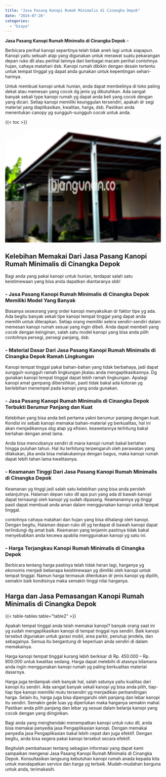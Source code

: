 ```yaml
---
title: "Jasa Pasang Kanopi Rumah Minimalis di Cinangka Depok"
date: "2024-07-26"
categories: 
  - "biaya"
---
```


**Jasa Pasang Kanopi Rumah Minimalis di Cinangka Depok** –

Berbicara perihal kanopi sepertinya telah tidak aneh lagi untuk siapapun. Kanopi yaitu sebuah atap yang digunakan untuk merawat suatu pekarangan depan ruko dll atau perihal lainnya dari berbagai macam perihal contohnya hujan, cahaya matahari dsb. Kanopi rumah dibikin dengan desain tertentu untuk tempat tinggal yg dapat anda gunakan untuk kepentingan sehari-harinya.

Untuk membuat kanopi untuk hunian, anda dapat membelinya di toko paling dekat atau memesan yang cocok dg jenis yg dibutuhkan. Ada sangat banyak sekali type kanopi rumah yg dapat anda beli yang cocok dengan yang dicari. Setiap kanopi memiliki keunggulan tersendiri, apakah dr segi material yang diaplikasikan, kwalitas, harga, dsb. Pastikan anda menentukan canopy yg sungguh-sungguh cocok untuk anda.

{{< toc >}}

![Jasa Pasang Kanopi Rumah Minimalis di Cinangka Depok](/images/harga-kanopi-minimalis-51.png)

## Kelebihan Memakai Dari Jasa Pasang Kanopi Rumah Minimalis di Cinangka Depok

Bagi anda yang pakai kanopi untuk hunian, terdapat salah satu keistimewaan yang bisa anda dapatkan diantaranya sbb!

### \- Jasa Pasang Kanopi Rumah Minimalis di Cinangka Depok Memiliki Model Yang Banyak

Biasanya seseorang yang order kanopi menyaksikan dr faktor tipe yg ada. Ada begitu banyak sekali tipe kanopi tempat tinggal yang dapat anda memilih untuk diterapkan. Setiap orang memiliki selera sendiri-sendiri dalam memesan kanopi rumah sesuai yang ingin dibeli. Anda dapat membeli yang cocok dengan keinginan, salah satu model kanopi yang bisa anda pilih contohnya persegi, persegi panjang, dsb.

### \- Material Dasar Dari Jasa Pasang Kanopi Rumah Minimalis di Cinangka Depok Ramah Lingkungan

Kanopi tempat tinggal pakai bahan-bahan yang tidak berbahaya, jadi dapat sungguh-sungguh ramah lingkungan jikalau anda mengaplikasikannya. Dg gunakan kanopi tempat tinggal dapat lebih ramah lingkungan. Apalagi kanopi amat gampang dibersihkan, pasti tidak bakal ada kotoran yg berlebihan menempel pada kanopi yang anda gunakan.

### \- Jasa Pasang Kanopi Rumah Minimalis di Cinangka Depok Terbukti Berumur Panjang dan Kuat

Kelebihan yang bisa anda beli pertama yakni berumur panjang dengan kuat. Kondisi ini sebab kanopi memakai bahan-material yg berkualitas, hal ini akan menjadikannya sbg atap yg efisien. keawetannya terhitung bakal bertahan dengan amat lama.

Anda bisa mencobanya sendiri di mana kanopi rumah bakal bertahan hingga puluhan tahun. Hal itu terhitung terpengaruh oleh perawatan yang dilakukan, jika anda bisa melakukannya dengan bagus, maka kanopi rumah dapat lebih tahan lama kwalitasnya.

### \- Keamanan Tinggi Dari Jasa Pasang Kanopi Rumah Minimalis di Cinangka Depok

Keamanan yg tinggi jadi salah satu kelebihan yang bisa anda peroleh selanjutnya. Halaman depan ruko dll apa pun yang ada di bawah kanopi dapat ternaungi oleh kanopi yg sudah dipasang. Keamanannya yg tinggi pasti dapat membuat anda aman dalam menggunakan kanopi untuk tempat tinggal.

contohnya cahaya matahari dan hujan yang bisa dihalangi oleh kanopi. Dengan begitu, Halaman depan ruko dll yg terdapat di bawah kanopi dapat terlindungi dg amat baik. Keamanan yang terjamin pastinya tidak bakal menyebabkan anda kecewa apabila menggunakan kanopi yg satu ini.

### \- Harga Terjangkau Kanopi Rumah Minimalis di Cinangka Depok

Berbicara tentang harga pastinya telah tidak heran lagi, harganya yg ekonomis menjadi beberapa keistimewaan yg dimiliki oleh kanopi untuk tempat tinggal. Namun harga termasuk ditentukan dr jenis kanopi yg dipilih, semakin baik kondisinya maka semakin tinggi nilai harganya.

## Harga dan Jasa Pemasangan Kanopi Rumah Minimalis di Cinangka Depok

{{< table-tables table="table2" >}}

Apakah tempat tinggal anda telah memakai kanopi? banyak orang saat ini yg sudah mengaplikasikan kanopi di tempat tinggal nya sendiri. Baik kanopi tersebut digunakan untuk garasi mobil, area parkir, penutup jendela, dan sebagainya. Semua itu bergantung dr keperluan anda sendiri di dalam memakainya.

Harga kanopi tempat tinggal kurang lebih berkisar di Rp. 450.000 – Rp. 800.000 untuk kwalitas sedang. Harga dapat melebihi di atasnya bilamana anda ingin menggunakan kanopi rumah yg paling berkualitas material dasarnya.

Harga juga terdampak oleh banyak hal, salah satunya yaitu kualitas dari kanopi itu sendiri. Ada sangat banyak sekali kanopi yg bisa anda pilih, tiap-tiap tipe kanopi memiliki mutu tersendiri yg menjadikan perbandingan harga. Selain itu, harga juga bisa dipengaruhi oleh panjang dan lebar kanopi itu sendiri. Semakin gede luas yg diperlukan maka harganya semakin mahal. Pastikan anda pilih panjang dan lebar yg sesuai dalam belanja kanopi yang cocok dengan yang diinginkan.

Bagi anda yang menghendaki menempatkan kanopi untuk ruko dll, anda bisa memakai penyedia jasa Pengaplikasian kanopi. Dengan memakai penyedia jasa Pengaplikasian bakal lebih cepat dan juga efektif. Dengan begitu, anda bisa segera pakai kanopi tersebut secara efektif.

Begitulah pembahasan tentang sebagian informasi yang dapat kami sampaikan mengenai Jasa Pasang Kanopi Rumah Minimalis di Cinangka Depok. Konsultasikan langsung kebutuhan kanopi rumah anada kepada kita untuk mendapatkan service dan harga yg terbaik. Mudah-mudahan berguna untuk anda, terimakasih.
